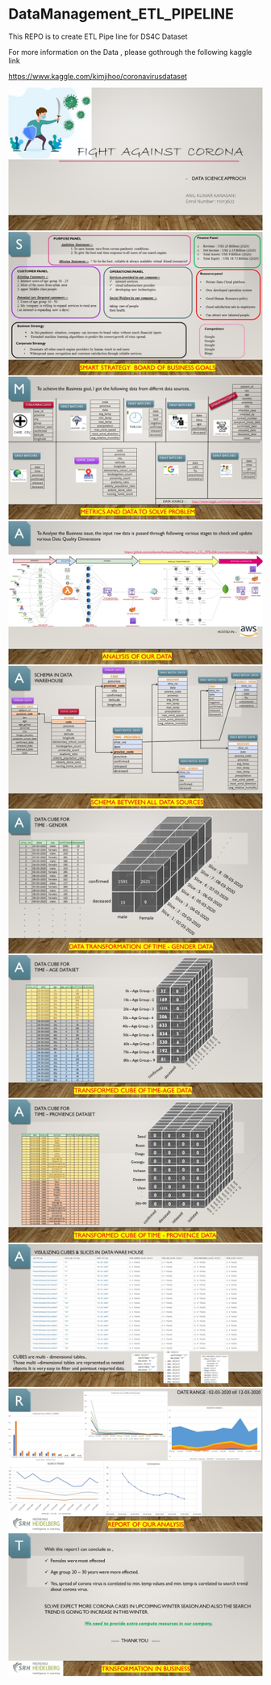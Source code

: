 # DataManagement_ETL_PIPELINE
This REPO is to create ETL Pipe line for DS4C Dataset

For more information on the Data , please gothrough the following kaggle link

https://www.kaggle.com/kimjihoo/coronavirusdataset


            
![Alt text](/readme_images/Slide1.JPG?raw=true "Optional Title")
![Alt text](/readme_images/Slide2.JPG?raw=true "Optional Title")
![Alt text](/readme_images/Slide3.JPG?raw=true "Optional Title")
![Alt text](/readme_images/Slide4.JPG?raw=true "Optional Title")
![Alt text](/readme_images/Slide5.JPG?raw=true "Optional Title")
![Alt text](/readme_images/Slide6.JPG?raw=true "Optional Title")
![Alt text](/readme_images/Slide7.JPG?raw=true "Optional Title")
![Alt text](/readme_images/Slide8.JPG?raw=true "Optional Title")
![Alt text](/readme_images/Slide9.JPG?raw=true "Optional Title")
![Alt text](/readme_images/Slide10.JPG?raw=true "Optional Title")
![Alt text](/readme_images/Slide11.JPG?raw=true "Optional Title")
